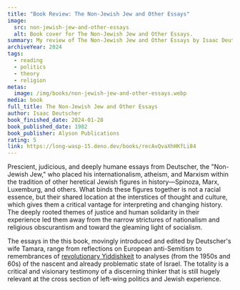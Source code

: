 ```yaml
---
title: "Book Review: The Non-Jewish Jew and Other Essays"
image:
  src: non-jewish-jew-and-other-essays
  alt: Book cover for The Non-Jewish Jew and Other Essays.
summary: My review of The Non-Jewish Jew and Other Essays by Isaac Deutscher.
archiveYear: 2024
tags:
  - reading
  - politics
  - theory
  - religion
metas:
  image: /img/books/non-jewish-jew-and-other-essays.webp
media: book
full_title: The Non-Jewish Jew and Other Essays
author: Isaac Deutscher
book_finished_date: 2024-01-28
book_published_date: 1982
book_publisher: Alyson Publications
rating: 5
link: https://long-wasp-15.deno.dev/books/recAvQvaXhHKfLi84
---
```


Prescient, judicious, and deeply humane essays from Deutscher, the "Non-Jewish Jew," who placed his internationalism, atheism, and Marxism within the tradition of other heretical Jewish figures in history—Spinoza, Marx, Luxemburg, and others. What binds these figures together is not a racial essence, but their shared location at the interstices of thought and culture, which gives them a critical vantage for interpreting and changing history. The deeply rooted themes of justice and human solidarity in their experience led them away from the narrow strictures of nationalism and religious obscurantism and toward the gleaming light of socialism.

The essays in the this book, movingly introduced and edited by Deutscher's wife Tamara, range from reflections on European anti-Semitism to remembrances of [revolutionary Yiddishkeit](https://www.versobooks.com/products/254-revolutionary-yiddishland) to analyses (from the 1950s and 60s) of the nascent and already problematic state of Israel. The totality is a critical and visionary testimony of a discerning thinker that is still hugely relevant at the cross section of left-wing politics and Jewish experience.
